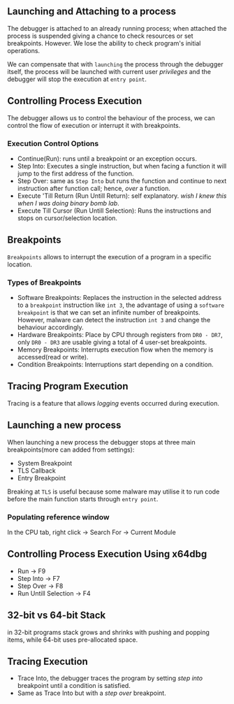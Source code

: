 ## Launching and Attaching to a process

The debugger is attached to an already running process; when attached the process is suspended giving a chance to check resources or set breakpoints. However. We lose the ability to check program's initial operations.

We can compensate that with `launching` the process through the debugger itself, the process will be launched with current user *privileges* and the debugger will stop  the execution at `entry point`.

## Controlling Process Execution

The debugger allows us to control the behaviour of the process, we can control the flow of execution or interrupt it with breakpoints.

### Execution Control Options
- Continue(Run): runs until a breakpoint or an exception occurs.
- Step Into: Executes a single instruction, but when facing a function it will jump to the first address of the function.
- Step Over: same as `Step Into` but runs the function and continue to next instruction after function call; hence, *over* a function.
- Execute 'Till Return (Run Untill Return): self explanatory. *wish I knew this when I was doing binary bomb lab*.
- Execute Till Cursor (Run Untill Selection): Runs the instructions and stops on cursor/selection location.

## Breakpoints

`Breakpoints` allows to interrupt the execution of a program in a specific location.

### Types of Breakpoints
- Software Breakpoints: Replaces the instruction in the selected address to a `breakpoint` instruction like `int 3`, the advantage of using a `software breakpoint` is that we can set an infinite number of breakpoints. However, malware can detect the instruction `int 3` and change the behaviour accordingly.
- Hardware Breakpoints: Place by CPU through registers from `DR0 - DR7`, only `DR0 - DR3` are usable giving a total of 4 user-set breakpoints.
- Memory Breakpoints: Interrupts execution flow when the memory is accessed(read or write).
- Condition Breakpoints: Interruptions start depending on a condition.

## Tracing Program Execution 
Tracing is a feature that allows *logging* events occurred during execution.


## Launching a new process
When launching a new process the debugger stops at three main breakpoints(more can added from settings):
- System Breakpoint
- TLS Callback
- Entry Breakpoint
 
Breaking at `TLS` is useful because some malware may utilise it to run code before the main function starts through `entry point`.


### Populating reference window
In the CPU tab, right click -> Search For -> Current Module

## Controlling Process Execution Using x64dbg 
- Run -> F9
- Step Into -> F7
- Step Over -> F8
- Run Untill Selection -> F4

## 32-bit vs 64-bit Stack
in 32-bit programs stack grows and shrinks with pushing and popping items, while 64-bit uses pre-allocated space.

## Tracing Execution
- Trace Into, the debugger traces the program by setting *step into* breakpoint until a condition is satisfied.
- Same as Trace Into but with a *step over* breakpoint.